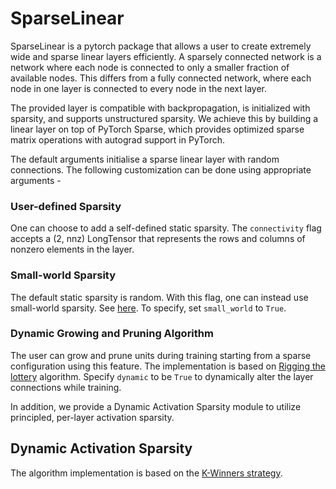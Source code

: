 # SparseLinear

SparseLinear is a pytorch package that allows a user to create extremely wide and sparse linear layers efficiently. A sparsely connected network is a network where each node is connected to only a smaller fraction of available nodes. This differs from a fully connected network, where each node in one layer is connected to every node in the next layer.

The provided layer is compatible with backpropagation, is initialized with sparsity, and supports unstructured sparsity. We achieve this by building a linear layer on top of PyTorch Sparse, which provides optimized sparse matrix operations with autograd support in PyTorch.

The default arguments initialise a sparse linear layer with random connections. The following customization can be done using appropriate arguments -

### User-defined Sparsity

One can choose to add a self-defined static sparsity. The `connectivity` flag accepts a (2, nnz) LongTensor that represents the rows and columns of nonzero elements in the layer. 

### Small-world Sparsity

The default static sparsity is random. With this flag, one can instead use small-world sparsity. See [here](https://en.wikipedia.org/wiki/Small-world_network). To specify, set `small_world` to `True`. 

### Dynamic Growing and Pruning Algorithm

The user can grow and prune units during training starting from a sparse configuration using this feature. The implementation is based on [Rigging the lottery](https://arxiv.org/pdf/1911.11134.pdf) algorithm. Specify `dynamic` to be `True` to dynamically alter the layer connections while training. 

In addition, we provide a Dynamic Activation Sparsity module to utilize principled, per-layer activation sparsity. 

## Dynamic Activation Sparsity

The algorithm implementation is based on the [K-Winners strategy](https://arxiv.org/pdf/1903.11257.pdf). 
